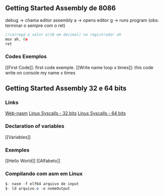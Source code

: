 ## Getting Started Assembly de 8086

debug -> chama editor assembly
a -> opens editor
g -> runs program (obs: terminar o sempre com o ret)

```c
//carrega o valor a(10 em decimal) no registrador ah 
mov ah, 0a
ret
```

### Codes Exemplos
[[First Code]]: first code exemple.
[[Write name loop x times]]: this code write on console my name x times

## Getting Started Assembly 32 e 64 bits
### Links 
[Web-nasm](https://ideone.com/l/assembler-64bit-nasm)
[Linux Syscalls - 32 bits](https://www.ime.usp.br/~kon/MAC211/syscalls.html)
[Linux Syscalls - 64 bits](https://blog.rchapman.org/posts/Linux_System_Call_Table_for_x86_64/)
### Declaration of variables
[[Variables]]
### Exemples
[[Hello World]]
[[Alfabeto]]

### Compilando com asm em Linux
```powershell
$- nasm -f elf64 arquivo de input
$- ld arquivo.o -o nomeOutput
```